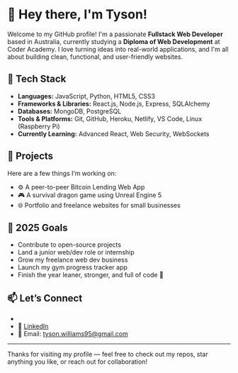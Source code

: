 # 👋 Hey there, I'm Tyson!

Welcome to my GitHub profile! I'm a passionate **Fullstack Web Developer** based in Australia, currently studying a **Diploma of Web Development** at Coder Academy. I love turning ideas into real-world applications, and I'm all about building clean, functional, and user-friendly websites.

## 🔧 Tech Stack
- **Languages:** JavaScript, Python, HTML5, CSS3
- **Frameworks & Libraries:** React.js, Node.js, Express, SQLAlchemy
- **Databases:** MongoDB, PostgreSQL
- **Tools & Platforms:** Git, GitHub, Heroku, Netlify, VS Code, Linux (Raspberry Pi)
- **Currently Learning:** Advanced React, Web Security, WebSockets

## 🚀 Projects
Here are a few things I’m working on:
- ⚙️ A peer-to-peer Bitcoin Lending Web App
- 🎮 A survival dragon game using Unreal Engine 5
- 🌐 Portfolio and freelance websites for small businesses

## 🎯 2025 Goals
- Contribute to open-source projects
- Land a junior web/dev role or internship
- Grow my freelance web dev business
- Launch my gym progress tracker app
- Finish the year leaner, stronger, and full of code 💪

## 📫 Let’s Connect
- 
- 💼 [LinkedIn](https://www.linkedin.com/in/tysonpwilliams)
- 💌 Email: tyson.williams95@gmail.com

---

Thanks for visiting my profile — feel free to check out my repos, star anything you like, or reach out for collaboration!

<!--
**tysondev/tysondev** is a ✨ special ✨ repository because its `README.md` (this file) appears on your GitHub profile.
-->
